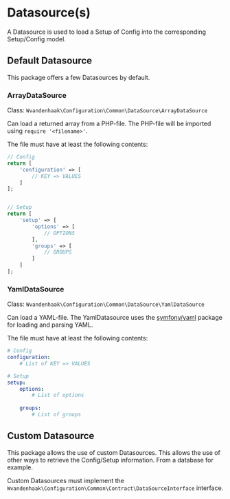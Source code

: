Datasource(s)
=============
A Datasource is used to load a Setup of Config into the corresponding Setup/Config model.

## Default Datasource
This package offers a few Datasources by default.

### ArrayDataSource
Class: ```Wvandenhaak\Configuration\Common\DataSource\ArrayDataSource```

Can load a returned array from a PHP-file. The PHP-file will be imported using ```require '<filename>'```.

The file must have at least the following contents:
```php
// Config
return [
    'configuration' => [
        // KEY => VALUES
    ]        
];


// Setup
return [
    'setup' => [
        'options' => [
            // OPTIONS
        ],
        'groups' => [
            // GROUPS
        ]
    ]
];
```

### YamlDataSource
Class: ```Wvandenhaak\Configuration\Common\DataSource\YamlDataSource```

Can load a YAML-file. The YamlDatasource uses the [symfony/yaml](https://github.com/symfony/yaml) package for loading and parsing YAML.

The file must have at least  the following contents:
```yaml
# Config
configuration:
    # List of KEY => VALUES

# Setup
setup:
    options:
        # List of options
    
    groups:
        # List of groups
```

## Custom Datasource
This package allows the use of custom Datasources. This allows the use of other ways to retrieve the Config/Setup information. From a database for example.

Custom Datasources must implement the ```Wvandenhaak\Configuration\Common\Contract\DataSourceInterface``` interface.